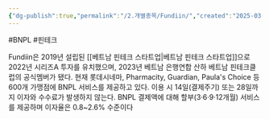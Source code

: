 ```yaml
---
{"dg-publish":true,"permalink":"/2.개별종목/Fundiin/","created":"2025-03-04T14:04:34.160+09:00","updated":"2025-07-29T21:37:04.676+09:00"}
---
```


#BNPL #핀테크 

Fundiin은 2019년 설립된 [[베트남 핀테크 스타트업\|베트남 핀테크 스타트업]]으로 2022년 시리즈A 투자를 유치했으며, 2023년 베트남 은행연합 산하 베트남 핀테크클럽의 공식멤버가 됐다. 현재 롯데시네마, Pharmacity, Guardian, Paula's Choice 등 600개 가맹점에 BNPL 서비스를 제공하고 있다. 이용 시 14일(결제주기) 또는 28일까지 이자와 수수료가 발생하지 않는다. BNPL 결제액에 대해 할부(3·6·9·12개월) 서비스를 제공하며 이자율은 0.8~2.6% 수준이다

